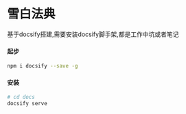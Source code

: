 # 雪白法典
基于docsify搭建,需要安装docsify脚手架,都是工作中坑或者笔记

#### 起步
```bash
npm i docsify --save -g
```

#### 安装
```bash
# cd docs
docsify serve
```